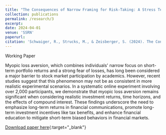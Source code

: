 ```yaml
---
title: "The Consequences of Narrow Framing for Risk-Taking: A Stress Test of Myopic Loss Aversion"
collection: publications
permalink: /research/3
excerpt:
date: 2024-04-01
venue: 'SSRN'
paperurl:
citation: 'Schwaiger, R., Strucks, M., & Zeisberger, S. (2024). The Consequences of Narrow Framing for Risk-Taking: A Stress Test of Myopic Loss Aversion. <i>SSRN</i>'
---
```

Working Paper

Myopic loss aversion, which combines individuals' narrow focus on short-term portfolio returns and a strong fear of losses, has long been considered a major barrier to stock market participation by academics. However, recent studies suggest that this phenomenon may not be as consistent in more realistic experimental scenarios. In a systematic online experiment involving over 2,000 participants, we demonstrate that myopic loss aversion remains significant when considering realistic investment returns, time horizons, and the effects of compound interest. These findings underscore the need to emphasize long-term returns in financial communications, promote long-term investment incentives like tax benefits, and enhance financial education to mitigate short-term biased behaviors in financial markets.

[Download paper here](https://papers.ssrn.com/sol3/papers.cfm?abstract_id=4726856){:target="_blank"}
